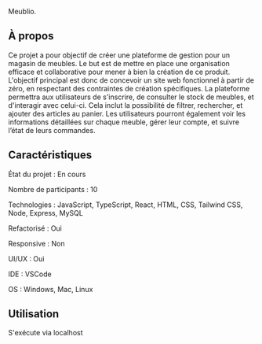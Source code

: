 Meublio.

## À propos

Ce projet a pour objectif de créer une plateforme de gestion pour un magasin de meubles.
Le but est de mettre en place une organisation efficace et collaborative pour mener à bien la création de ce produit.
L'objectif principal est donc de concevoir un site web fonctionnel à partir de zéro, en respectant des contraintes de création spécifiques.
La plateforme permettra aux utilisateurs de s'inscrire, de consulter le stock de meubles, et d'interagir avec celui-ci. Cela inclut la possibilité de filtrer, rechercher, et ajouter des articles au panier. 
Les utilisateurs pourront également voir les informations détaillées sur chaque meuble, gérer leur compte, et suivre l’état de leurs commandes.

## Caractéristiques

État du projet : En cours

Nombre de participants : 10

Technologies : JavaScript, TypeScript, React, HTML, CSS, Tailwind CSS, Node, Express, MySQL

Refactorisé : Oui

Responsive : Non

UI/UX : Oui

IDE : VSCode

OS : Windows, Mac, Linux 

## Utilisation 

S'exécute via localhost
